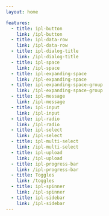 ```yaml
---
layout: home

features:
  - title: ipl-button
    link: /ipl-button
  - title: ipl-data-row
    link: /ipl-data-row
  - title: ipl-dialog-title
    link: /ipl-dialog-title
  - title: ipl-space
    link: /ipl-space
  - title: ipl-expanding-space
    link: /ipl-expanding-space
  - title: ipl-expanding-space-group
    link: /ipl-expanding-space-group
  - title: ipl-message
    link: /ipl-message
  - title: ipl-input
    link: /ipl-input
  - title: ipl-radio
    link: /ipl-radio
  - title: ipl-select
    link: /ipl-select
  - title: ipl-multi-select
    link: /ipl-multi-select
  - title: ipl-upload
    link: /ipl-upload
  - title: ipl-progress-bar
    link: /ipl-progress-bar
  - title: Toggles
    link: /toggles
  - title: ipl-spinner
    link: /ipl-spinner
  - title: ipl-sidebar
    link: /ipl-sidebar
---
```

